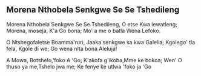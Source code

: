 ## Morena Nthobela Senkgwe Se Se Tshedileng

Morena Nthobela Senkgwe Se Se Tshedileng,
O etse Kwa lewatleng; Morena, moseja, K'a Go bona;
Mo' a me o batla Wena Lefoko.

O Ntshegofaletse Boamma'ruri,
Jaaka senkgwe sa kwa Galelia;
Kgolego' tla fela, Kgole di we;
Go wena nlta bona Aleluja!

A Mowa, Botshelo,'foko A 'Go;
K'akofa g'ikoba,Mme ke bokoa;
Wen' O thuso ya me,Tshelo jwa me;
Ke fenye ke utlwa 'foko ja 'Go

